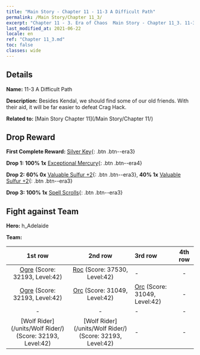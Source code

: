 ```yaml
---
title: "Main Story - Chapter 11 - 11-3 A Difficult Path"
permalink: /Main Story/Chapter 11_3/
excerpt: "Chapter 11 - 3. Era of Chaos  Main Story - Chapter 11_3. 11-3 A Difficult Path"
last_modified_at: 2021-06-22
locale: en
ref: "Chapter 11_3.md"
toc: false
classes: wide
---
```


## Details

 **Name:** 11-3 A Difficult Path

 **Description:** Besides Kendal, we should find some of our old friends. With their aid, it will be far easier to defeat Crag Hack.

 **Related to:** [Main Story Chapter 11](/Main Story/Chapter 11/)

## Drop Reward

 **First Complete Reward:** [Silver Key](/Items/con_693/){: .btn .btn--era3}

 **Drop 1:** **100% 1x** [Exceptional Mercury](/Items/mat_35/){: .btn .btn--era4}

 **Drop 2:** **60% 0x** [Valuable Sulfur +2](/Items/mat_29/){: .btn .btn--era3}, **40% 1x** [Valuable Sulfur +2](/Items/mat_29/){: .btn .btn--era3}

 **Drop 3:** **100% 1x** [Spell Scrolls](/Items/con_694/){: .btn .btn--era3}


## Fight against Team
 **Hero:** h_Adelaide

 **Team:**


  | 1st row | 2nd row | 3rd row | 4th row |
  |:----:|:----:|:----|:----:|
  | [Ogre](/units/Ogre/) (Score: 32193, Level:42)  | [Roc](/units/Roc/) (Score: 37530, Level:42)  | - | - |
  | [Ogre](/units/Ogre/) (Score: 32193, Level:42)  | [Orc](/units/Orc/) (Score: 31049, Level:42)  | [Orc](/units/Orc/) (Score: 31049, Level:42)  | - |
  | - | - | - | - |
  | [Wolf Rider](/units/Wolf Rider/) (Score: 32193, Level:42)  | [Wolf Rider](/units/Wolf Rider/) (Score: 32193, Level:42)  | - | - |



